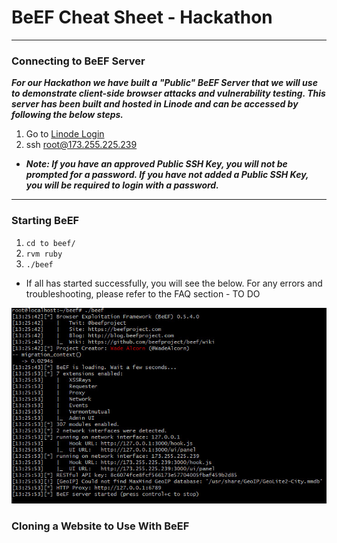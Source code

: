 # BeEF Cheat Sheet - Hackathon

----

### Connecting to BeEF Server

**_For our Hackathon we have built a "Public" BeEF Server that we will use to demonstrate client-side browser attacks and vulnerability testing. This server has been built and hosted in Linode and can be accessed by following the below steps._**

1. Go to [Linode Login](https://login.linode.com/login)
2. ssh root@173.255.225.239
  - **_Note: If you have an approved Public SSH Key, you will not be prompted for a password. If you have not added a Public SSH Key, you will be required to login with a password._**

----

### Starting BeEF

1. ```cd to beef/```
2. ```rvm ruby```
3. ```./beef```
  - If all has started successfully, you will see the below. For any errors and troubleshooting, please refer to the FAQ section - TO DO
  
  ![](https://github.com/patricklleclerc/Security-Documentation/blob/main/Ethical%20Hacking/BeEf/Screenshots/BeEF%20-%20Server%20Connected.jpg)

### Cloning a Website to Use With BeEF

